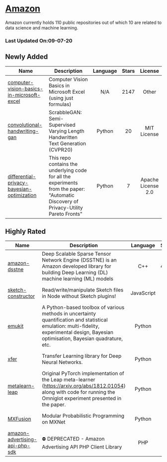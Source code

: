 # [Amazon](https://github.com/amzn)

Amazon currently holds 110 public repositories out of which 10 are related to data science and machine learning.

 ### Last Updated On:09-07-20

## Newly Added

| Name | Description | Language | Stars | License |
| ---- | ----------- | :--------: | :-----: | :-------: |
| [computer-vision-basics-in-microsoft-excel](https://github.com/amzn/computer-vision-basics-in-microsoft-excel) | Computer Vision Basics in Microsoft Excel (using just formulas) | N/A | 2147 | Other |
| [convolutional-handwriting-gan](https://github.com/amzn/convolutional-handwriting-gan) | ScrabbleGAN: Semi-Supervised Varying Length Handwritten Text Generation (CVPR20) | Python | 20 | MIT License |
| [differential-privacy-bayesian-optimization](https://github.com/amzn/differential-privacy-bayesian-optimization) | This repo contains the underlying code for all the experiments from the paper: "Automatic Discovery of Privacy-Utility Pareto Fronts" | Python | 7 | Apache License 2.0 |

## Highly Rated

| Name | Description | Language | Stars | License |
| ---- | ----------- | :--------: | :-----: | :-------: |
 | [amazon-dsstne](https://github.com/amzn/amazon-dsstne) | Deep Scalable Sparse Tensor Network Engine (DSSTNE) is an Amazon developed library for building Deep Learning (DL) machine learning (ML) models  | C++ | 4442 | Apache License 2.0 |
| [sketch-constructor](https://github.com/amzn/sketch-constructor) | Read/write/manipulate Sketch files in Node without Sketch plugins! | JavaScript | 425 | Apache License 2.0 |
| [emukit](https://github.com/amzn/emukit) | A Python-based toolbox of various methods in uncertainty quantification and statistical emulation: multi-fidelity, experimental design, Bayesian optimisation, Bayesian quadrature, etc.  | Python | 223 | Apache License 2.0 |
| [xfer](https://github.com/amzn/xfer) | Transfer Learning library for Deep Neural Networks. | Python | 161 | Apache License 2.0 |
| [metalearn-leap](https://github.com/amzn/metalearn-leap) | Original PyTorch implementation of the Leap meta-learner (https://arxiv.org/abs/1812.01054) along with code for running the Omniglot experiment presented in the paper. | Python | 142 | Apache License 2.0 |
| [MXFusion](https://github.com/amzn/MXFusion) | Modular Probabilistic Programming on MXNet | Python | 94 | Apache License 2.0 |
| [amazon-advertising-api-php-sdk](https://github.com/amzn/amazon-advertising-api-php-sdk) | ⛔️ DEPRECATED - Amazon Advertising API PHP Client Library | PHP | 75 | Apache License 2.0 |

